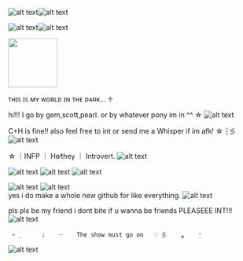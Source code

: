 ![alt text](https://64.media.tumblr.com/c95607d472f84a1bac785ffe96a493ac/71948d3f4339f10d-e1/s400x600/e875b8d9e54987dae92a9ecd2d8211a53b236fab.pnj)![alt text](https://64.media.tumblr.com/c95607d472f84a1bac785ffe96a493ac/71948d3f4339f10d-e1/s400x600/e875b8d9e54987dae92a9ecd2d8211a53b236fab.pnj)

![alt text](https://64.media.tumblr.com/bea8b2766aa8c50357a58b7597402585/e36fc3c797d1156a-26/s400x600/dbf369d36cefc42c8405876da7cc363e46ae40d9.pnj)![alt text](https://64.media.tumblr.com/bea8b2766aa8c50357a58b7597402585/e36fc3c797d1156a-26/s400x600/dbf369d36cefc42c8405876da7cc363e46ae40d9.pnj)

<img src="https://media.discordapp.net/attachments/1052873893028843574/1362990466869628948/Untitled280_20250418221716.png?ex=6804674a&is=680315ca&hm=1e06faebafa831e4f434d5af027bd33dd0365a749e13cefab66d57eaa17265fd&=&format=webp&quality=lossless" width="100" height="100">

ᴛʜɪꜱ ɪꜱ ᴍʏ ᴡᴏʀʟᴅ ɪɴ ᴛʜᴇ ᴅᴀʀᴋ...          ♱  
 
 hi!!! I go by gem,scott,pearl. or by whatever pony im in ^^ ☆ ![alt text](https://i.ibb.co/mbsXzrr/IMG-6630.gif)

C+H is fine!! also feel free to int or send me a Whisper if im afk! ☆ ┆彡 ![alt text](https://i.ibb.co/QYgmwxq/IMG-4991.gif)

 ☆ ｜INFP ｜ He⁄they ｜ Introvert․ ![alt text](https://i.ibb.co/jyWyZQG/IMG-6996.gif)

  ![alt text](https://cdn.discordapp.com/emojis/1113872942758105168.webp?size=40&quality=lossless) ![alt text](https://cdn.discordapp.com/emojis/1113883125899083828.webp?size=40&quality=lossless)
     ![alt text](https://cdn.discordapp.com/emojis/1113883836699390012.webp?size=40&quality=lossless)


  ![alt text](https://64.media.tumblr.com/784f4dd14938c4426b37f9bb04b3ed78/cc426fb4066e6537-60/s400x600/e1b065018ac7be4112d87f769113352b1004bd64.pnj) ![alt text](https://64.media.tumblr.com/784f4dd14938c4426b37f9bb04b3ed78/cc426fb4066e6537-60/s400x600/e1b065018ac7be4112d87f769113352b1004bd64.pnj)                         
 yes i do make a whole new github for like everything. ![alt text](https://pixels.crd.co/assets/images/gallery02/88488dee.gif?v=99d3974e)

  pls pls be my friend i dont bite if u wanna be friends PLEASEEE INT!!! ![alt text](https://i.ibb.co/pb3jP7W/IMG-6364.gif)


     ⋆  ۪      ♩    ┈    The show must go on   ♡ 彡    ⁎    ⁺
![alt text](https://i.ibb.co/n3VrsDM/IMG-7161.gif)

